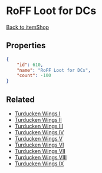 # RoFF Loot for DCs

<no description available>

[Back to itemShop](../item-shops.md)

## Properties

```json
{
    "id": 610,
    "name": "RoFF Loot for DCs",
    "count": -100
}
```

## Related

- [Turducken Wings I](../items/18488-turducken-wings-i.md)
- [Turducken Wings II](../items/18489-turducken-wings-ii.md)
- [Turducken Wings  III](../items/18490-turducken-wings-iii.md)
- [Turducken Wings IV](../items/18491-turducken-wings-iv.md)
- [Turducken Wings  V](../items/18492-turducken-wings-v.md)
- [Turducken Wings VI](../items/18493-turducken-wings-vi.md)
- [Turducken Wings VII](../items/18494-turducken-wings-vii.md)
- [Turducken Wings VIII](../items/18495-turducken-wings-viii.md)
- [Turducken Wings IX](../items/18496-turducken-wings-ix.md)

